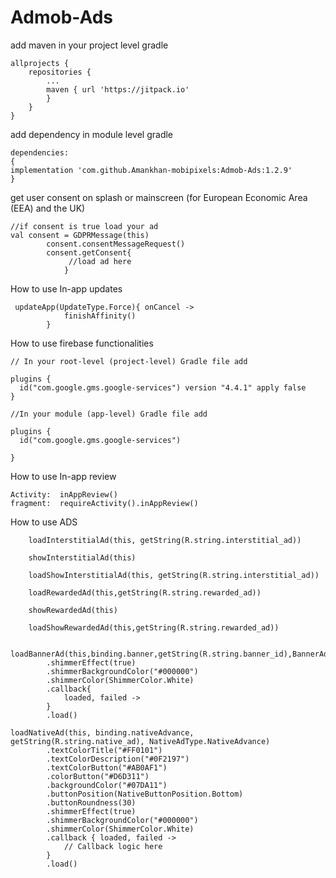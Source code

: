 # Admob-Ads
add maven in your project level gradle
````
allprojects {
	repositories {
		...
		maven { url 'https://jitpack.io' 
		}
	}
}
````
add dependency in module level gradle
````
dependencies:
{
implementation 'com.github.Amankhan-mobipixels:Admob-Ads:1.2.9'
}
````
get user consent on splash or mainscreen (for European Economic Area (EEA) and the UK)
````
//if consent is true load your ad
val consent = GDPRMessage(this)
        consent.consentMessageRequest()
        consent.getConsent{
             //load ad here
            }
````
How to use In-app updates
````
 updateApp(UpdateType.Force){ onCancel ->
            finishAffinity()
        }
````
How to use firebase functionalities
````
// In your root-level (project-level) Gradle file add

plugins {
  id("com.google.gms.google-services") version "4.4.1" apply false
}

//In your module (app-level) Gradle file add

plugins {
  id("com.google.gms.google-services")

}

````
How to use In-app review
````
Activity:  inAppReview()
fragment:  requireActivity().inAppReview()
````
How to use ADS

        loadInterstitialAd(this, getString(R.string.interstitial_ad))

        showInterstitialAd(this)

        loadShowInterstitialAd(this, getString(R.string.interstitial_ad))

        loadRewardedAd(this,getString(R.string.rewarded_ad))
       
        showRewardedAd(this)
	
        loadShowRewardedAd(this,getString(R.string.rewarded_ad))

        loadBannerAd(this,binding.banner,getString(R.string.banner_id),BannerAdType.Banner)
            .shimmerEffect(true)
            .shimmerBackgroundColor("#000000")
            .shimmerColor(ShimmerColor.White)
            .callback{
                loaded, failed ->  
            }
            .load()
	    
	loadNativeAd(this, binding.nativeAdvance, getString(R.string.native_ad), NativeAdType.NativeAdvance)
            .textColorTitle("#FF0101")
            .textColorDescription("#0F2197")
            .textColorButton("#AB0AF1")
            .colorButton("#D6D311")
            .backgroundColor("#07DA11")
            .buttonPosition(NativeButtonPosition.Bottom)
            .buttonRoundness(30)
            .shimmerEffect(true)
            .shimmerBackgroundColor("#000000")
            .shimmerColor(ShimmerColor.White)
            .callback { loaded, failed ->
                // Callback logic here
            }
            .load()
   
	
